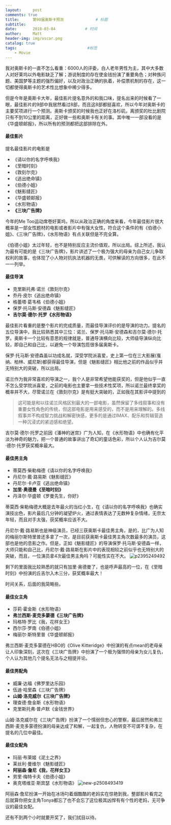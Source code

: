 ```yaml
---
layout:     post           
comments: true
title:      第90届奥斯卡预测              # 标题 
subtitle:   
date:       2018-03-04             # 时间
author:     Matt                   
header-img: img/oscar.png 
catalog: true                      
tags:                               #标签
    - Movie
---
```


我对奥斯卡的一直不怎么看重：6000人的评委，白人老年男性为主，其中大多数人对好莱坞以外电影缺乏了解；游说制度的存在使金钱扮演了重要角色；对种族问题、美国梦等主题的强烈偏好，以及对政治正确的执着，补偿票机制的存在，这一切都使得奥斯卡的艺术性比想象中稀少得多。

但是今年是奥斯卡大年，最佳影片提名意外的和我口味，提名出来的时候看了一眼，最佳影片的9部中我居然看过8部，而且这8部都挺喜欢，所以今年对奥斯卡的主要奖项进行一个预测。奥斯卡颁奖的时候我也正好在洛杉矶，离颁奖的杜比剧院只有不到10公里的距离，正好做一些和奥斯卡有关的事。其中唯一一部没看的是《华盛顿邮报》，所以所有的预测都把这部排除在外。

#### 最佳影片
提名最佳影片的电影是
- 《请以你的名字呼唤我》
- 《至暗时刻》
- 《敦刻尔克》
- 《逃出绝命镇》
- 《伯德小姐》
- 《魅影缝匠》
- 《华盛顿邮报》
- 《水形物语》
- **《三块广告牌》**

今年的Me Too运动席卷好莱坞，所以从政治正确的角度来看，今年最佳影片很大概率是一部女性题材的电影或者影片中有强大女性，符合这个条件的有《伯德小姐》、《三块广告牌》，《水形物语》有点关联但是不完全算。

《伯德小姐》太过年轻，也不是特别反应主流价值观，所以出局。综上所述，我认为最有可能的是《三块广告牌》，影片讲述了一个极为强大的母亲为自己女儿争取权利的故事，也体现了小人物对抗执法机器的无畏，可供解读的方向很多，在此不一一列举。

#### 最佳导演
- 克里斯托弗·诺兰《敦刻尔克》
- 乔丹·皮尔《逃出绝命镇》
- 格蕾塔·葛韦格《伯德小姐》
- 保罗·托马斯·安德森《魅影缝匠》
- **吉尔莫·德尔·托罗《水形物语》**

最佳影片看重的是整个影片的完成质量，而最佳导演评价的是导演的功力。提名的五位导演中，我比较熟悉其中三位：诺兰、保罗·托马斯·安德森和吉尔莫·德尔·托罗。奥斯卡一个比较有意思的规律就是，普通导演横向比较，大师级导演纵向比较，即自己和自己比，以避免一个导演包揽很多届奥斯卡。

保罗·托马斯·安德森虽以功成名就，深受学院派喜爱，史上第一位在三大影展(戛纳、柏林、威尼斯)都获得最佳导演，但是《魅影缝匠》相比他之前的作品似乎并无特别大的突破，所以出局。

诺兰作为我非常喜欢的导演之一，我个人是非常希望他能获奖的，但是他似乎一直不怎么受学院派喜爱，之前的电影也主要拿一些技术性奖项，所以诺兰最终拿奖的概率并不大，尽管诺兰在《敦刻尔克》是有挺大突破的，正如我在其影评中提到的
> 这可能是和以往诺兰风格区别最大的一部电影，虽然保留了多线叙事和没有重要女性角色的传统，但这部电影是用来感受的，而不是用来理解的。多线叙事并不构成智力挑战和解密快感，更多的是通过IMAX、配乐和剪辑营造一种沉浸式的紧迫感和绝望。

吉尔莫·德尔·托罗之前因《潘神的迷宫》广为人知，在《水形物语》中也确有化平淡为神奇的魅力，把一个普通的故事讲出了奇幻的童话色彩，所以个人认为吉尔莫·德尔·托罗获奖概率最大。

#### 最佳男主角
- 蒂莫西·柴勒梅德《请以你的名字呼唤我》
- 丹尼尔·戴·路易斯《魅影缝匠》
- 丹尼尔·卡卢亚《逃出绝命镇》
- **加里·奥德曼《至暗时刻》**
- 丹泽尔·华盛顿《罗曼先生，你好》

蒂莫西·柴勒梅德大概是去年最火的当红小生，在《请以你的名字呼唤我》也确实演技出色，影片最后几分钟的凝望炉火，通过表情表达了无数种复杂情绪，无奈太年轻，而且对手太强，获奖概率应该不大。

丹尼尔·戴·路易斯也是神级演员，已经三获奥斯卡最佳男主角，是的，比广为人知的梅丽尔斯特里普还多拿了一次，是目前获奥斯卡最佳男主角次数最多的演员，这部也是他的息影之作。但是，正如《魅影缝匠》的导演保罗·托马斯·安德森一样，大师只能和自己比，丹尼尔·戴·路易斯在影片中的表现相较之前似乎也无特别大的突破，而且，一位演员拿4次最佳男主角吗？可能性实在不大。
![p2395249492](http://p4cxmty15.bkt.clouddn.com/p2395249492.jpg)

剩下的里面我比较熟悉的就只有加里·奥德曼了，也是呼声最高的一位，在《至暗时刻》中扮演的丘吉尔入木三分，获奖概率最大！

时间关系，后面的我简略些。

#### 最佳女主角
- 莎莉·霍金斯《水形物语》
- **弗兰西斯·麦克多蒙德《三块广告牌》**
- 玛格特·罗比《我，花样女王》
- 西尔莎·罗南《伯德小姐》
- 梅丽尔·斯特里普《华盛顿邮报》

弗兰西斯·麦克多蒙德在HBO的《Olive Kitteridge》中扮演的有点mean的老母亲让人印象深刻，这次在《三块广告牌》中扮演了一个极为强悍的母亲为女儿复仇，个人认为其他几个提名无法与之相提并论。

#### 最佳男配角
- 威廉·达福《佛罗里达乐园》
- 伍迪·哈里森《三块广告牌》
- **山姆·洛克威尔《三块广告牌》**
- 理查德·詹金斯《水形物语》
- 克里斯托弗·普卢默《金钱世界》

山姆·洛克威尔在《三块广告牌》扮演了一个懦弱但忠心的警察，最后居然和弗兰西斯·麦克多蒙德扮演的母亲达成了和解，一起复仇，人物转变不可谓不复杂，在提名的几位中最佳。

#### 最佳女配角
- 玛丽·布莱姬《泥土之界》
- 莱丝利·曼维尔《魅影缝匠》
- **阿丽森·詹尼《我，花样女王》**
- 劳里·梅特卡夫《伯德小姐》
- 奥克塔维亚·斯宾瑟《水形物语》
![new-p2508493419](http://p4cxmty15.bkt.clouddn.com/new-p2508493419.jpg)

阿丽森·詹尼扮演一开始在冰场叼着烟酷酷的老妈实在惊艳到我，整部影片看完之后就算你把女主角Tonya都忘了也不会忘了这位极其凶悍有有个性的老妈，无可争议的最佳女配。

还有不到两个小时就要开奖了，我们拭目以待。



